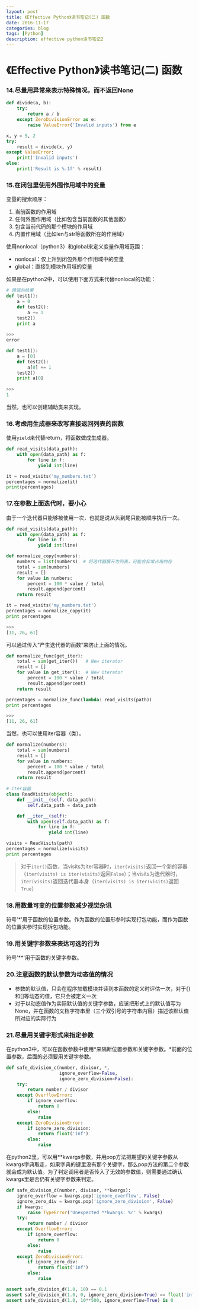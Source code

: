 ```yaml
--- 
layout: post 
title: 《Effective Python》读书笔记(二) 函数
date: 2016-11-17 
categories: blog 
tags: [Python] 
description: effective python读书笔记2
--- 
```


# 《Effective Python》读书笔记(二) 函数

### 14.尽量用异常来表示特殊情况，而不返回None

```python
def divide(a, b):
    try:
        return a / b
    except ZeroDivisionError as e:
        raise ValueError('Invalid inputs') from e

x, y = 5, 2
try:
    result = divide(x, y)
except ValueError:
    print('Invalid inputs')
else:
    print('Result is %.1f' % result)
```


### 15.在闭包里使用外围作用域中的变量

变量的搜索顺序：  
1. 当前函数的作用域
2. 任何外围作用域（比如包含当前函数的其他函数）
3. 包含当前代码的那个模块的作用域
4. 内置作用域（比如len与str等函数所在的作用域）

使用nonlocal（python3）和global来定义变量作用域范围：
* nonlocal：仅上升到闭包外那个作用域中的变量
* global：直接到模块作用域的变量

如果是在python2中，可以使用下面方式来代替nonlocal的功能：

```python
# 错误的结果
def test1():
	a = 0
    def test2():
        a += 1
    test2()
    print a
    
>>>
error

def test1():
	a = [0]
    def test2():
        a[0] += 1
    test2()
    print a[0]
    
>>>
1
```

当然，也可以创建辅助类来实现。

### 16.考虑用生成器来改写直接返回列表的函数

使用`yield`来代替return，将函数做成生成器。

```python
def read_visits(data_path):
    with open(data_path) as f:
        for line in f:
            yield int(line)

it = read_visits('my_numbers.txt')
percentages = normalize(it)
print(percentages)
```

### 17.在参数上面迭代时，要小心

由于一个迭代器只能够被使用一次，也就是说从头到尾只能被顺序执行一次。

```python
def read_visits(data_path):
    with open(data_path) as f:
        for line in f:
            yield int(line)

def normalize_copy(numbers):
    numbers = list(numbers)  # 将迭代器展开为列表，可能会非常占用内存
    total = sum(numbers)
    result = []
    for value in numbers:
        percent = 100 * value / total
        result.append(percent)
    return result

it = read_visits('my_numbers.txt')
percentages = normalize_copy(it)
print percentages

>>>
[11, 26, 61]
```

可以通过传入“产生迭代器的函数”来防止上面的情况。

```python
def normalize_func(get_iter):
    total = sum(get_iter())   # New iterator
    result = []
    for value in get_iter():  # New iterator
        percent = 100 * value / total
        result.append(percent)
    return result

percentages = normalize_func(lambda: read_visits(path))
print percentages 

>>>
[11, 26, 61]
```

当然，也可以使用iter容器（类）。

```python
def normalize(numbers):
    total = sum(numbers)
    result = []
    for value in numbers:
        percent = 100 * value / total
        result.append(percent)
    return result
    
# iter容器
class ReadVisits(object):
    def __init__(self, data_path):
        self.data_path = data_path

    def __iter__(self):
        with open(self.data_path) as f:
            for line in f:
                yield int(line)

visits = ReadVisits(path)
percentages = normalize(visits)
print percentages
```

> 对于`iter()`函数，当visits为iter容器时，`iter(visits)`返回一个新的容器（`iter(visits) is iter(visits)`返回`False`）；当visits为迭代器时，`iter(visits)`返回迭代器本身（`iter(visits) is iter(visits)`返回`True`）

### 18.用数量可变的位置参数减少视觉杂讯

符号'*'用于函数的位置参数。作为函数的位置形参时实现打包功能，而作为函数的位置实参时实现拆包功能。

### 19.用关键字参数来表达可选的行为

符号'**'用于函数的关键字参数。

### 20.注意函数的默认参数为动态值的情况

* 参数的默认值，只会在程序加载模块并读到本函数的定义时评估一次，对于{}和[]等动态的值，它只会被定义一次
* 对于以动态值作为实际默认值的关键字参数，应该把形式上的默认值写为None，并在函数的文档字符串里（三个双引号的字符串内容）描述该默认值所对应的实际行为

### 21.尽量用关键字形式来指定参数

在python3中，可以在函数参数中使用*来隔断位置参数和关键字参数。\*前面的位置参数，后面的必须要用关键字参数。

```python
def safe_division_c(number, divisor, *,
                    ignore_overflow=False,
                    ignore_zero_division=False):
    try:
        return number / divisor
    except OverflowError:
        if ignore_overflow:
            return 0
        else:
            raise
    except ZeroDivisionError:
        if ignore_zero_division:
            return float('inf')
        else:
            raise
```

在python2里，可以用\*\*kwargs参数，并用pop方法把期望的关键字参数从kwargs字典取走，如果字典的键里没有那个关键字，那么pop方法的第二个参数就会成为默认值。为了判定调用者是否传入了无效的参数值，则需要通过确认kwargs里是否仍有关键字参数来判定。

```python
def safe_division_d(number, divisor, **kwargs):
    ignore_overflow = kwargs.pop('ignore_overflow', False)
    ignore_zero_div = kwargs.pop('ignore_zero_division', False)
    if kwargs:
        raise TypeError('Unexpected **kwargs: %r' % kwargs)
    try:
        return number / divisor
    except OverflowError:
        if ignore_overflow:
            return 0
        else:
            raise
    except ZeroDivisionError:
        if ignore_zero_div:
            return float('inf')
        else:
            raise

assert safe_division_d(1.0, 10) == 0.1
assert safe_division_d(1.0, 0, ignore_zero_division=True) == float('inf')
assert safe_division_d(1.0, 10**500, ignore_overflow=True) is 0
```

